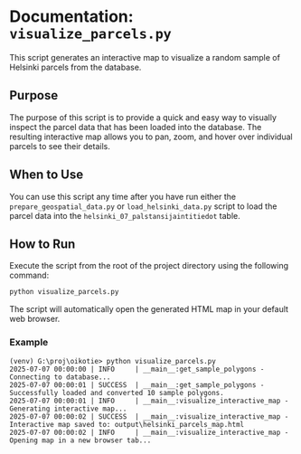 # Documentation: `visualize_parcels.py`

This script generates an interactive map to visualize a random sample of Helsinki parcels from the database.

## Purpose

The purpose of this script is to provide a quick and easy way to visually inspect the parcel data that has been loaded into the database. The resulting interactive map allows you to pan, zoom, and hover over individual parcels to see their details.

## When to Use

You can use this script any time after you have run either the `prepare_geospatial_data.py` or `load_helsinki_data.py` script to load the parcel data into the `helsinki_07_palstansijaintitiedot` table.

## How to Run

Execute the script from the root of the project directory using the following command:

```sh
python visualize_parcels.py
```

The script will automatically open the generated HTML map in your default web browser.

### Example

```
(venv) G:\proj\oikotie> python visualize_parcels.py
2025-07-07 00:00:00 | INFO     | __main__:get_sample_polygons - Connecting to database...
2025-07-07 00:00:01 | SUCCESS  | __main__:get_sample_polygons - Successfully loaded and converted 10 sample polygons.
2025-07-07 00:00:01 | INFO     | __main__:visualize_interactive_map - Generating interactive map...
2025-07-07 00:00:02 | SUCCESS  | __main__:visualize_interactive_map - Interactive map saved to: output\helsinki_parcels_map.html
2025-07-07 00:00:02 | INFO     | __main__:visualize_interactive_map - Opening map in a new browser tab...
```
